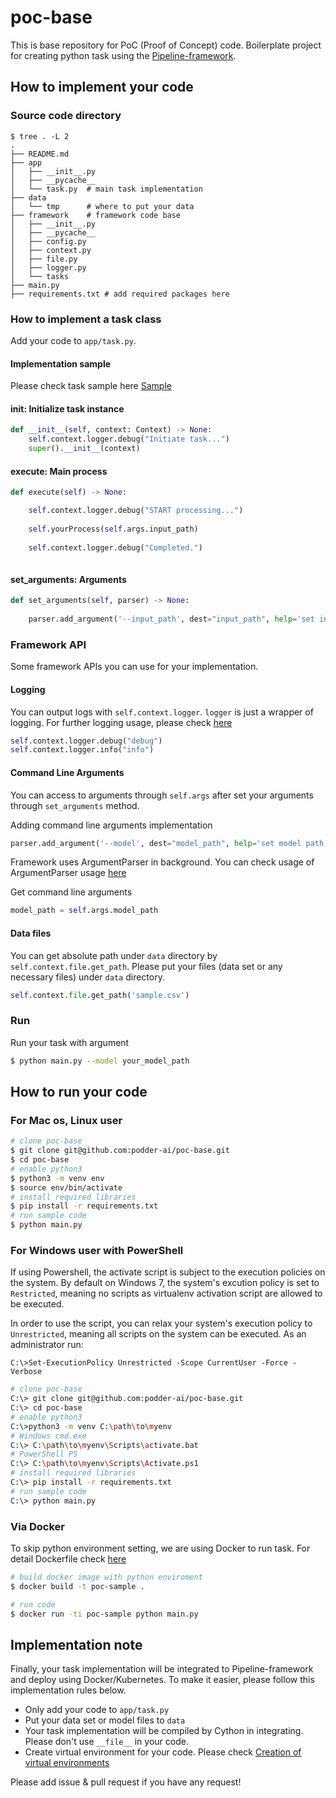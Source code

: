 # poc-base

This is base repository for PoC (Proof of Concept) code.
Boilerplate project for creating python task using the [Pipeline-framework](https://github.com/podder-ai/pipeline-framework).

## How to implement your code

### Source code directory

```
$ tree . -L 2
.
├── README.md
├── app
│   ├── __init__.py
│   ├── __pycache__
│   └── task.py  # main task implementation
├── data
│   └── tmp      # where to put your data 
├── framework    # framework code base
│   ├── __init__.py
│   ├── __pycache__
│   ├── config.py
│   ├── context.py
│   ├── file.py
│   ├── logger.py
│   └── tasks
├── main.py
├── requirements.txt # add required packages here
```

### How to implement a task class

Add your code to `app/task.py`. 

#### Implementation sample

Please check task sample here [Sample](https://github.com/podder-ai/poc-base-sample)

#### __init__: Initialize task instance 

```python
def __init__(self, context: Context) -> None:
    self.context.logger.debug("Initiate task...")
    super().__init__(context)
```

#### execute: Main process

```python
def execute(self) -> None:

    self.context.logger.debug("START processing...")
    
    self.yourProcess(self.args.input_path)
    
    self.context.logger.debug("Completed.")
        
```

#### set_arguments: Arguments

```python
def set_arguments(self, parser) -> None:
    
    parser.add_argument('--input_path', dest="input_path", help='set input path', default='.')

```

### Framework API

Some framework APIs you can use for your implementation.

#### Logging

You can output logs with `self.context.logger`. `logger` is just a wrapper of logging. For further logging usage, please check [here](https://docs.python.org/3.6/library/logging.html)

```python
self.context.logger.debug("debug")
self.context.logger.info("info")
```

#### Command Line Arguments

You can access to arguments through `self.args` after set your arguments through `set_arguments` method.

Adding command line arguments implementation
```python
parser.add_argument('--model', dest="model_path", help='set model path')
```

Framework uses ArgumentParser in background. You can check usage of ArgumentParser usage [here](https://docs.python.org/3.6/library/argparse.html#argparse.ArgumentParser)

Get command line arguments
```python
model_path = self.args.model_path
```

#### Data files

You can get absolute path under `data` directory by `self.context.file.get_path`. Please put your files (data set or any necessary files) under `data` directory.

```python
self.context.file.get_path('sample.csv')
```

### Run

Run your task with argument
```bash
$ python main.py --model your_model_path
```

## How to run your code

### For Mac os, Linux user

```bash
# clone poc-base
$ git clone git@github.com:podder-ai/poc-base.git
$ cd poc-base
# enable python3
$ python3 -m venv env
$ source env/bin/activate
# install required libraries
$ pip install -r requirements.txt
# run sample code
$ python main.py
```

### For Windows user with PowerShell

If using Powershell, the activate script is subject to the execution policies on the system. By default on Windows 7, the system's excution policy is set to `Restricted`, meaning no scripts as virtualenv activation script are allowed to be executed. 

In order to use the script, you can relax your system's execution policy to `Unrestricted`, meaning all scripts on the system can be executed. As an administrator run:

```
C:\>Set-ExecutionPolicy Unrestricted -Scope CurrentUser -Force -Verbose
```

```bash
# clone poc-base
C:\> git clone git@github.com:podder-ai/poc-base.git
C:\> cd poc-base
# enable python3
C:\>python3 -m venv C:\path\to\myenv
# Windows cmd.exe
C:\> C:\path\to\myenv\Scripts\activate.bat
# PowerShell PS
C:\> C:\path\to\myenv\Scripts\Activate.ps1
# install required libraries
C:\> pip install -r requirements.txt
# run sample code
C:\> python main.py
```

### Via Docker

To skip python environment setting, we are using Docker to run task. 
For detail Dockerfile check [here](./Dockerfile)


```bash
# build docker image with python enviroment
$ docker build -t poc-sample .

# run code
$ docker run -ti poc-sample python main.py
```

## Implementation note

Finally, your task implementation will be integrated to Pipeline-framework and deploy using Docker/Kubernetes.
To make it easier, please follow this implementation rules below.

- Only add your code to `app/task.py`
- Put your data set or model files to `data`
- Your task implementation will be compiled by Cython in integrating. Please don't use `__file__` in your code.
- Create virtual environment for your code. Please check [Creation of virtual environments](https://docs.python.org/3/library/venv.html)

Please add issue & pull request if you have any request!


